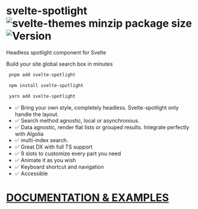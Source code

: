 # svelte-spotlight ![svelte-themes minzip package size](https://img.shields.io/bundlephobia/minzip/svelte-spotlight) ![Version](https://img.shields.io/npm/v/svelte-spotlight.svg?colorB=green)

Headless spotlight component for Svelte

Build your site global search box in minutes

```bash
 pnpm add svelte-spotlight

 npm install svelte-spotlight

 yarn add svelte-spotlight
```

- ✅ Bring your own style, completely headless. Svelte-spotlight only handle the layout.
- ✅ Search method agnostic, local or asynchronous.
- ✅ Data agnostic, render flat lists or grouped results. Integrate perfectly with Algolia
- ✅ multi-index search.
- ✅ Great DX with full TS support
- ✅ 9 slots to customize every part you need
- ✅ Animate it as you wish
- ✅ Keyboard shortcut and navigation
- ✅ Accessible

# [DOCUMENTATION & EXAMPLES](https://svelte-spotlight.vercel.app)
